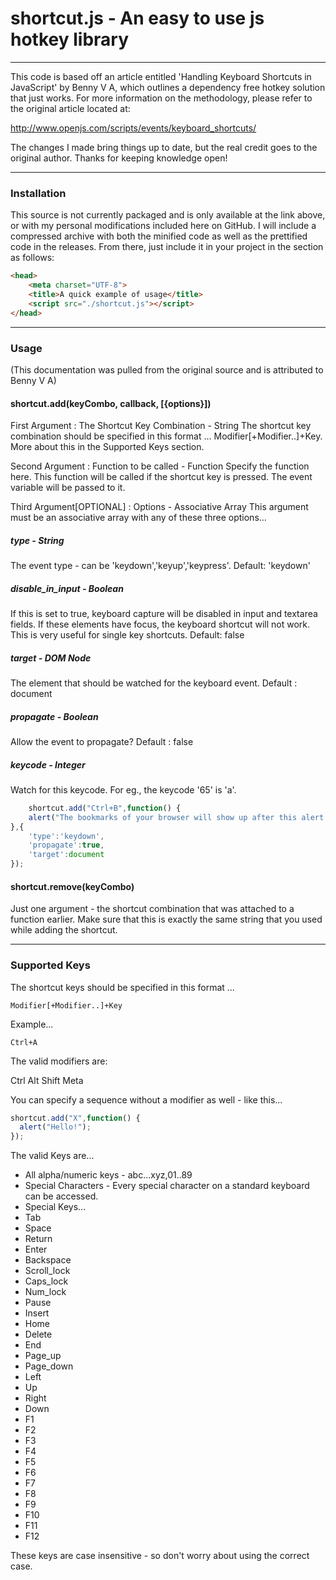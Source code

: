 # shortcut.js - An easy to use js hotkey library

---

This code is based off an article entitled 'Handling Keyboard Shortcuts in JavaScript' by Benny V A,
which outlines a dependency free hotkey solution that just works. For more information
on the methodology, please refer to the original article located at:

http://www.openjs.com/scripts/events/keyboard_shortcuts/

The changes I made bring things up to date, but the real credit goes to the original author. Thanks for keeping 
knowledge open!

---

### Installation

This source is not currently packaged and is only available at the link above, or with my
personal modifications included here on GitHub. I will include a compressed archive with both the minified
code as well as the prettified code in the releases. From there, just include it in your project
in the <head> section as follows:

```html
<head>
    <meta charset="UTF-8">
    <title>A quick example of usage</title>
    <script src="./shortcut.js"></script>
</head>
```

---

### Usage

(This documentation was pulled from the original source and is attributed to Benny V A)

#### shortcut.add(keyCombo, callback, [{options}])
First Argument : The Shortcut Key Combination - String
The shortcut key combination should be specified in this format ... Modifier[+Modifier..]+Key. More about this in the 
Supported Keys section.

Second Argument : Function to be called - Function
Specify the function here. This function will be called if the shortcut key is pressed. The event variable will be 
passed to it.

Third Argument[OPTIONAL] : Options - Associative Array
This argument must be an associative array with any of these three options...

##### type - String
The event type - can be 'keydown','keyup','keypress'. Default: 'keydown'
##### disable_in_input - Boolean
If this is set to true, keyboard capture will be disabled in input and textarea fields. If these elements have focus, 
the keyboard shortcut will not work. This is very useful for single key shortcuts. Default: false
##### target - DOM Node
The element that should be watched for the keyboard event. Default : document
##### propagate - Boolean
Allow the event to propagate? Default : false
##### keycode - Integer
Watch for this keycode. For eg., the keycode '65' is 'a'.

```javascript
    shortcut.add("Ctrl+B",function() {
    alert("The bookmarks of your browser will show up after this alert...");
},{
    'type':'keydown',
    'propagate':true,
    'target':document
});
```

#### shortcut.remove(keyCombo)
Just one argument - the shortcut combination that was attached to a function earlier. Make sure that this is exactly the 
same string that you used while adding the shortcut.

---

### Supported Keys

The shortcut keys should be specified in this format ...

```Modifier[+Modifier..]+Key```

Example...

```Ctrl+A```

The valid modifiers are:

Ctrl
Alt
Shift
Meta

You can specify a sequence without a modifier as well - like this...

```javascript 
shortcut.add("X",function() {
  alert("Hello!");
});
```

The valid Keys are...
* All alpha/numeric keys - abc...xyz,01..89
* Special Characters - Every special character on a standard keyboard can be accessed.
* Special Keys...
* Tab
* Space
* Return
* Enter
* Backspace
* Scroll_lock
* Caps_lock
* Num_lock
* Pause
* Insert
* Home
* Delete
* End
* Page_up
* Page_down
* Left
* Up
* Right
* Down
* F1
* F2
* F3
* F4
* F5
* F6
* F7
* F8
* F9
* F10
* F11
* F12

These keys are case insensitive - so don't worry about using the correct case.